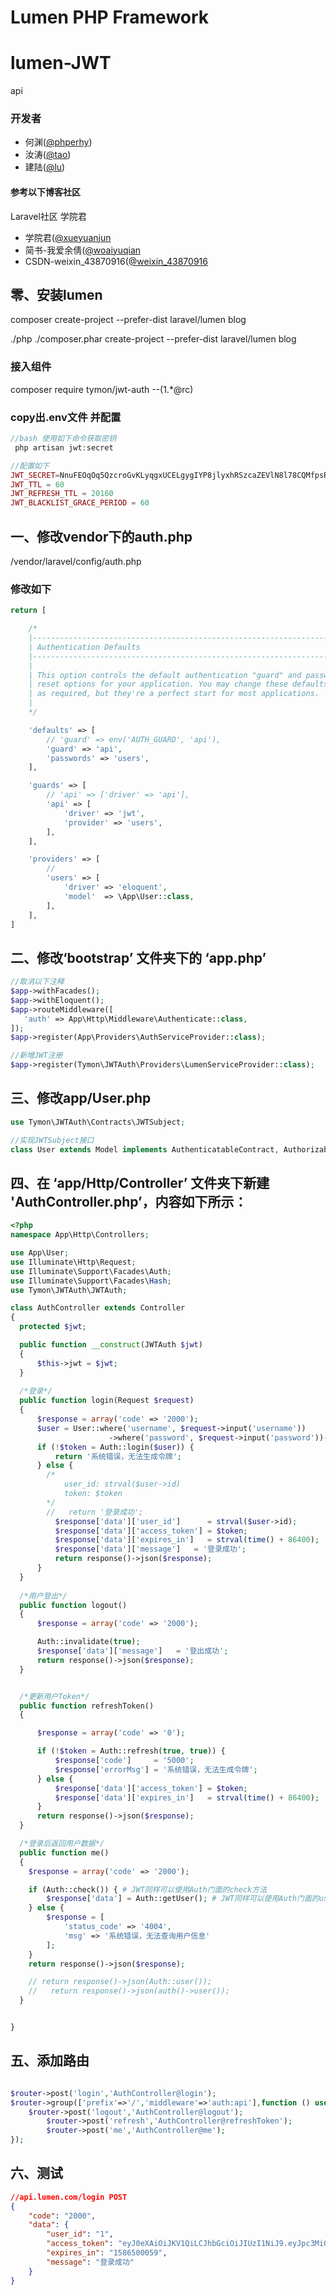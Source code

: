 # Lumen PHP Framework


# lumen-JWT
api


### 开发者

-   何渊([@phperhy](https://github.com/phperhy))
-   汝涛([@tao](https://github.com/liurutao))
-   建陆([@lu](https://github.com/liurutao))

#### 参考以下博客社区
Laravel社区 学院君
-   学院君([@xueyuanjun](https://xueyuanjun.com/post/9794.html)
-   简书-我爱余倩([@woaiyuqian](https://www.jianshu.com/p/3fb827db704b)
-   CSDN-weixin_43870916([@weixin_43870916](https://me.csdn.net/weixin_43870916)

## 零、安装lumen
composer create-project --prefer-dist laravel/lumen blog

./php ./composer.phar create-project --prefer-dist laravel/lumen blog
### 接入组件
composer require tymon/jwt-auth  --(1.*@rc)

### copy出.env文件 并配置
```php
//bash 使用如下命令获取密钥
 php artisan jwt:secret

//配置如下
JWT_SECRET=NnuFEOqOq5QzcroGvKLyqgxUCELgygIYP8jlyxhRSzcaZEVlN8l78CQMfpsRLHXP//bash获取到的密钥
JWT_TTL = 60
JWT_REFRESH_TTL = 20160
JWT_BLACKLIST_GRACE_PERIOD = 60


```
## 一、修改vendor下的auth.php
/vendor/laravel/config/auth.php
### 修改如下
``` php
return [

    /*
    |--------------------------------------------------------------------------
    | Authentication Defaults
    |--------------------------------------------------------------------------
    |
    | This option controls the default authentication "guard" and password
    | reset options for your application. You may change these defaults
    | as required, but they're a perfect start for most applications.
    |
    */

    'defaults' => [
        // 'guard' => env('AUTH_GUARD', 'api'),
        'guard' => 'api',
        'passwords' => 'users',
    ],

    'guards' => [
        // 'api' => ['driver' => 'api'],
        'api' => [
            'driver' => 'jwt',                           
            'provider' => 'users',
        ],
    ],

    'providers' => [
        //
        'users' => [
            'driver' => 'eloquent',
            'model'  => \App\User::class,        
        ],
    ],
]
```
## 二、修改‘bootstrap’ 文件夹下的 ‘app.php’
```php
//取消以下注释
$app->withFacades();
$app->withEloquent();
$app->routeMiddleware([
   'auth' => App\Http\Middleware\Authenticate::class,
]);
$app->register(App\Providers\AuthServiceProvider::class);

//新增JWT注册
$app->register(Tymon\JWTAuth\Providers\LumenServiceProvider::class);
```

## 三、修改app/User.php
```php
use Tymon\JWTAuth\Contracts\JWTSubject;

//实现JWTSubject接口
class User extends Model implements AuthenticatableContract, AuthorizableContract, JWTSubject

```
## 四、在 ‘app/Http/Controller’ 文件夹下新建 'AuthController.php’，内容如下所示：
```php
<?php
namespace App\Http\Controllers;

use App\User;
use Illuminate\Http\Request;
use Illuminate\Support\Facades\Auth;
use Illuminate\Support\Facades\Hash;
use Tymon\JWTAuth\JWTAuth;

class AuthController extends Controller
{
  protected $jwt;

  public function __construct(JWTAuth $jwt)
  {
      $this->jwt = $jwt;
  }
  
  /*登录*/
  public function login(Request $request)
  {
      $response = array('code' => '2000');
      $user = User::where('username', $request->input('username'))
                      ->where('password', $request->input('password'))->first();
      if (!$token = Auth::login($user)) {
          return '系统错误，无法生成令牌';
      } else {
       	/*
         	user_id: strval($user->id)
         	token: $token
       	*/
        //   return '登录成功';
          $response['data']['user_id']      = strval($user->id);
          $response['data']['access_token'] = $token;
          $response['data']['expires_in']   = strval(time() + 86400);
          $response['data']['message']   = '登录成功';
          return response()->json($response);
      }
  }
  
  /*用户登出*/
  public function logout()
  {
      $response = array('code' => '2000');

      Auth::invalidate(true);
      $response['data']['message']   = '登出成功';
      return response()->json($response);
  }


  /*更新用户Token*/
  public function refreshToken()
  {

      $response = array('code' => '0');

      if (!$token = Auth::refresh(true, true)) {
          $response['code']     = '5000';
          $response['errorMsg'] = '系统错误，无法生成令牌';
      } else {
          $response['data']['access_token'] = $token;
          $response['data']['expires_in']   = strval(time() + 86400);
      }
      return response()->json($response);
  }

  /*登录后返回用户数据*/
  public function me()
  {
    $response = array('code' => '2000');

    if (Auth::check()) { # JWT同样可以使用Auth门面的check方法
        $response['data'] = Auth::getUser(); # JWT同样可以使用Auth门面的user方法
    } else {
        $response = [
            'status_code' => '4004',
            'msg' => '系统错误，无法查询用户信息'
        ];
    }
    return response()->json($response);

    // return response()->json(Auth::user());
    //   return response()->json(auth()->user());
  }


}

```

## 五、添加路由
```php

$router->post('login','AuthController@login');
$router->group(['prefix'=>'/','middleware'=>'auth:api'],function () use ($router){
   	$router->post('logout','AuthController@logout');
		$router->post('refresh','AuthController@refreshToken');
		$router->post('me','AuthController@me');
});

```

## 六、测试
```json
//api.lumen.com/login POST
{
    "code": "2000",
    "data": {
        "user_id": "1",
        "access_token": "eyJ0eXAiOiJKV1QiLCJhbGciOiJIUzI1NiJ9.eyJpc3MiOiJodHRwOlwvXC9hcGkubHVtZW4uY29tXC9sb2dpbiIsImlhdCI6MTU4NjQxMzY1OSwiZXhwIjoxNTg2NDE3MjU5LCJuYmYiOjE1ODY0MTM2NTksImp0aSI6IlVINVJtTGZOVzBYVmFqU2UiLCJzdWIiOjEsInBydiI6Ijg3ZTBhZjFlZjlmZDE1ODEyZmRlYzk3MTUzYTE0ZTBiMDQ3NTQ2YWEifQ.4j8hO_9X_05VU2mnfzKMx19BOznzSjRcfDrUYuNaBeM",
        "expires_in": "1586500059",
        "message": "登录成功"
    }
}

```



